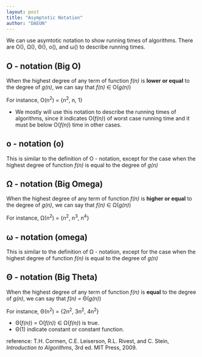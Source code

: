 ```yaml
---
layout: post
title: "Asymptotic Notation"
author: "DAEUN"
---
```


We can use asymtotic notation to show running times of algorithms. There are O(), &Omega;(), &Theta;(), o(), and &omega;() to describe running times.

## O - notation (Big O)
When the highest degree of any term of function _f(n)_ is **lower or equal** to the degree of _g(n)_, we can say that _f(n)_ &isin; O(_g(n)_)

For instance, O(n<sup>2</sup>) = {n<sup>2</sup>, n, 1}

* We mostly will use this notation to describe the running times of algorithms, since it indicates O(_f(n)_) of worst case running time and it must be below O(_f(n)_) time in other cases.

## o - notation (o)
This is similar to the definition of O - notation, except for the case when the highest degree of function _f(n)_ is equal to the degree of _g(n)_

## &Omega; - notation (Big Omega)
When the highest degree of any term of function _f(n)_ is **higher or equal** to the degree of _g(n)_, we can say that _f(n)_ &isin; &Omega;(_g(n)_)

For instance, &Omega;(n<sup>2</sup>) = {n<sup>2</sup>, n<sup>3</sup>, n<sup>4</sup>}

## &omega; - notation (omega)
This is similar to the definition of &Omega; - notation, except for the case when the highest degree of function _f(n)_ is equal to the degree of _g(n)_

## &Theta; - notation (Big Theta)
When the highest degree of any term of function _f(n)_ is **equal** to the degree of _g(n)_, we can say that _f(n) =_ &Theta;(_g(n)_)

For instance, &Theta;(n<sup>2</sup>) = {2n<sup>2</sup>, 3n<sup>2</sup>, 4n<sup>2</sup>}

* &Theta;(_f(n)_) = O(_f(n)_) &isin; &Omega;(_f(n)_) is true.
* &Theta;(1) indicate constant or constant function.

reference: T.H. Cormen, C.E. Leiserson, R.L. Rivest, and C. Stein, _Introduction to Algorithms_, 3rd ed. MIT Press, 2009.